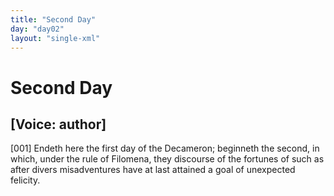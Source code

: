 ```yaml
---
title: "Second Day"
day: "day02"
layout: "single-xml"
---
```

<div id="day02" ruler="filomena" type="Day">
 <h1>
  Second Day
 </h1>
 <argument>
  <p>
   <h2>
    [Voice: author]
   </h2>
  </p>
  <p>
   <a name="p02990001">
    [001]
   </a>
   Endeth here the first day of the Decameron; beginneth
 the second, in which, under the rule of Filomena, they
 discourse of the fortunes of such as after divers misadventures
 have at last attained a goal of unexpected
 felicity.
  </p>
 </argument>
</div>